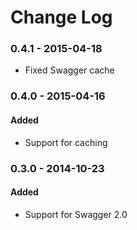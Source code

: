 # Change Log

### 0.4.1 - 2015-04-18

- Fixed Swagger cache

### 0.4.0 - 2015-04-16

#### Added

- Support for caching

### 0.3.0 - 2014-10-23

#### Added

- Support for Swagger 2.0
